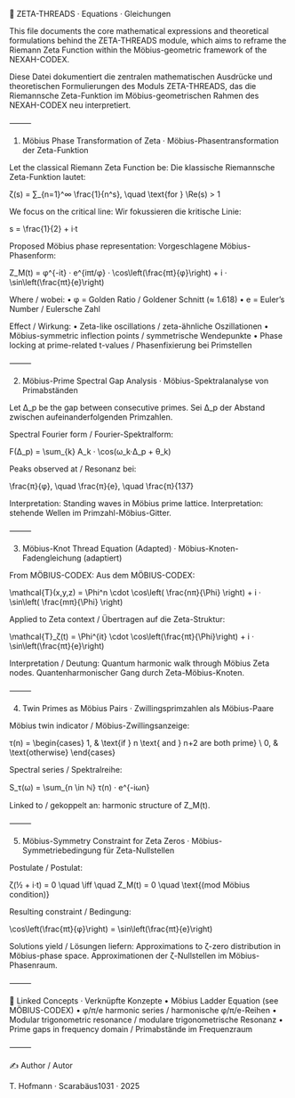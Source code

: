 📐 ZETA-THREADS · Equations · Gleichungen

This file documents the core mathematical expressions and theoretical formulations behind the ZETA-THREADS module, which aims to reframe the Riemann Zeta Function within the Möbius-geometric framework of the NEXAH-CODEX.

Diese Datei dokumentiert die zentralen mathematischen Ausdrücke und theoretischen Formulierungen des Moduls ZETA-THREADS, das die Riemannsche Zeta-Funktion im Möbius-geometrischen Rahmen des NEXAH-CODEX neu interpretiert.

⸻

1. Möbius Phase Transformation of Zeta · Möbius-Phasentransformation der Zeta-Funktion

Let the classical Riemann Zeta Function be:
Die klassische Riemannsche Zeta-Funktion lautet:

ζ(s) = ∑_{n=1}^∞ \frac{1}{n^s}, \quad \text{for } \Re(s) > 1

We focus on the critical line:
Wir fokussieren die kritische Linie:

s = \frac{1}{2} + i·t

Proposed Möbius phase representation:
Vorgeschlagene Möbius-Phasenform:

Z_M(t) = φ^{-it} · e^{iπt/φ} · \cos\left(\frac{πt}{φ}\right) + i · \sin\left(\frac{πt}{e}\right)

Where / wobei:
	•	φ = Golden Ratio / Goldener Schnitt (≈ 1.618)
	•	e = Euler’s Number / Eulersche Zahl

Effect / Wirkung:
	•	Zeta-like oscillations / zeta-ähnliche Oszillationen
	•	Möbius-symmetric inflection points / symmetrische Wendepunkte
	•	Phase locking at prime-related t-values / Phasenfixierung bei Primstellen

⸻

2. Möbius-Prime Spectral Gap Analysis · Möbius-Spektralanalyse von Primabständen

Let Δ_p be the gap between consecutive primes.
Sei Δ_p der Abstand zwischen aufeinanderfolgenden Primzahlen.

Spectral Fourier form / Fourier-Spektralform:

F(Δ_p) = \sum_{k} A_k · \cos(ω_k·Δ_p + θ_k)

Peaks observed at / Resonanz bei:

\frac{π}{φ}, \quad \frac{π}{e}, \quad \frac{π}{137}

Interpretation: Standing waves in Möbius prime lattice.
Interpretation: stehende Wellen im Primzahl-Möbius-Gitter.

⸻

3. Möbius-Knot Thread Equation (Adapted) · Möbius-Knoten-Fadengleichung (adaptiert)

From MÖBIUS-CODEX:
Aus dem MÖBIUS-CODEX:

\mathcal{T}(x,y,z) = \Phi^n \cdot \cos\left( \frac{nπ}{\Phi} \right) + i · \sin\left( \frac{mπ}{\Phi} \right)

Applied to Zeta context / Übertragen auf die Zeta-Struktur:

\mathcal{T}_ζ(t) = \Phi^{it} \cdot \cos\left(\frac{πt}{\Phi}\right) + i · \sin\left(\frac{πt}{e}\right)

Interpretation / Deutung:
Quantum harmonic walk through Möbius Zeta nodes.
Quantenharmonischer Gang durch Zeta-Möbius-Knoten.

⸻

4. Twin Primes as Möbius Pairs · Zwillingsprimzahlen als Möbius-Paare

Möbius twin indicator / Möbius-Zwillingsanzeige:

τ(n) = \begin{cases}
1, & \text{if } n \text{ and } n+2 are both prime} \\
0, & \text{otherwise}
\end{cases}

Spectral series / Spektralreihe:

S_τ(ω) = \sum_{n \in ℕ} τ(n) · e^{-iωn}

Linked to / gekoppelt an: harmonic structure of Z_M(t).

⸻

5. Möbius-Symmetry Constraint for Zeta Zeros · Möbius-Symmetriebedingung für Zeta-Nullstellen

Postulate / Postulat:

ζ(½ + i·t) = 0 \quad \iff \quad Z_M(t) = 0 \quad \text{(mod Möbius condition)}

Resulting constraint / Bedingung:

\cos\left(\frac{πt}{φ}\right) = \sin\left(\frac{πt}{e}\right)

Solutions yield / Lösungen liefern:
Approximations to ζ-zero distribution in Möbius-phase space.
Approximationen der ζ-Nullstellen im Möbius-Phasenraum.

⸻

🔁 Linked Concepts · Verknüpfte Konzepte
	•	Möbius Ladder Equation (see MÖBIUS-CODEX)
	•	φ/π/e harmonic series / harmonische φ/π/e-Reihen
	•	Modular trigonometric resonance / modulare trigonometrische Resonanz
	•	Prime gaps in frequency domain / Primabstände im Frequenzraum

⸻

✍️ Author / Autor

T. Hofmann · Scarabäus1031 · 2025
